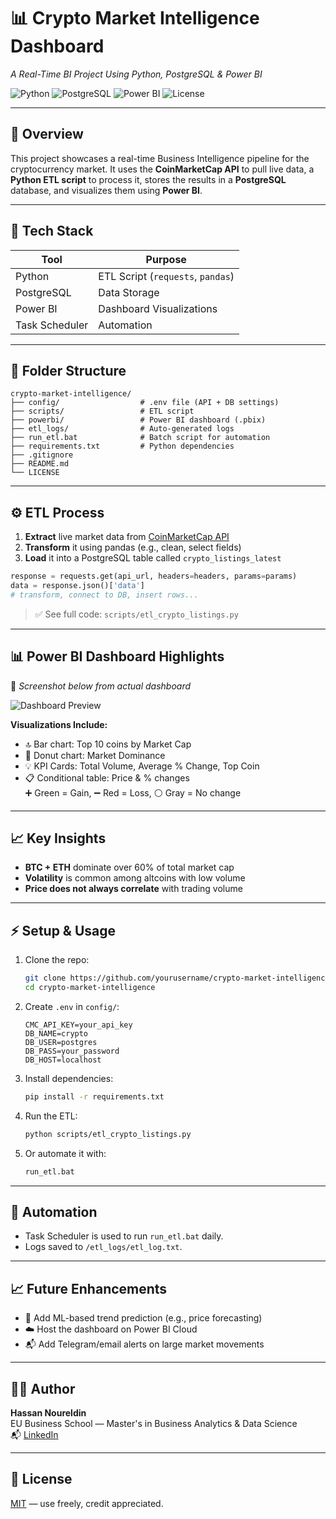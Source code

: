 # 📊 Crypto Market Intelligence Dashboard  
*A Real-Time BI Project Using Python, PostgreSQL & Power BI*

![Python](https://img.shields.io/badge/Python-3.10-blue.svg)
![PostgreSQL](https://img.shields.io/badge/Database-PostgreSQL-blue)
![Power BI](https://img.shields.io/badge/Power--BI-Dashboard-yellow)
![License](https://img.shields.io/badge/License-MIT-green)

---

## 🚀 Overview

This project showcases a real-time Business Intelligence pipeline for the cryptocurrency market. It uses the **CoinMarketCap API** to pull live data, a **Python ETL script** to process it, stores the results in a **PostgreSQL** database, and visualizes them using **Power BI**.

---

## 🧰 Tech Stack

| Tool          | Purpose                            |
|---------------|-------------------------------------|
| Python        | ETL Script (`requests`, `pandas`)  |
| PostgreSQL    | Data Storage                        |
| Power BI      | Dashboard Visualizations            |
| Task Scheduler| Automation                          |

---

## 📂 Folder Structure

```
crypto-market-intelligence/
├── config/                  # .env file (API + DB settings)
├── scripts/                 # ETL script
├── powerbi/                 # Power BI dashboard (.pbix)
├── etl_logs/                # Auto-generated logs
├── run_etl.bat              # Batch script for automation
├── requirements.txt         # Python dependencies
├── .gitignore
├── README.md
└── LICENSE
```

---

## ⚙️ ETL Process

1. **Extract** live market data from [CoinMarketCap API](https://pro.coinmarketcap.com/)
2. **Transform** it using pandas (e.g., clean, select fields)
3. **Load** it into a PostgreSQL table called `crypto_listings_latest`

```python
response = requests.get(api_url, headers=headers, params=params)
data = response.json()['data']
# transform, connect to DB, insert rows...
```

> ✅ See full code: `scripts/etl_crypto_listings.py`

---

## 📊 Power BI Dashboard Highlights

📍 *Screenshot below from actual dashboard*

![Dashboard Preview](./powerbi/dashboard-screenshot.png)

**Visualizations Include:**
- 🔝 Bar chart: Top 10 coins by Market Cap
- 🧁 Donut chart: Market Dominance
- 💡 KPI Cards: Total Volume, Average % Change, Top Coin
- 📋 Conditional table: Price & % changes  
   ➕ Green = Gain, ➖ Red = Loss, ⚪ Gray = No change

---

## 📈 Key Insights
- **BTC + ETH** dominate over 60% of total market cap
- **Volatility** is common among altcoins with low volume
- **Price does not always correlate** with trading volume

---

## ⚡ Setup & Usage

1. Clone the repo:
   ```bash
   git clone https://github.com/yourusername/crypto-market-intelligence.git
   cd crypto-market-intelligence
   ```

2. Create `.env` in `config/`:
   ```env
   CMC_API_KEY=your_api_key
   DB_NAME=crypto
   DB_USER=postgres
   DB_PASS=your_password
   DB_HOST=localhost
   ```

3. Install dependencies:
   ```bash
   pip install -r requirements.txt
   ```

4. Run the ETL:
   ```bash
   python scripts/etl_crypto_listings.py
   ```

5. Or automate it with:
   ```bash
   run_etl.bat
   ```

---

## 🔁 Automation
- Task Scheduler is used to run `run_etl.bat` daily.
- Logs saved to `/etl_logs/etl_log.txt`.

---

## 📈 Future Enhancements

- 🔮 Add ML-based trend prediction (e.g., price forecasting)
- ☁️ Host the dashboard on Power BI Cloud
- 📬 Add Telegram/email alerts on large market movements

---

## 🧑‍💻 Author
**Hassan Noureldin**  
EU Business School — Master's in Business Analytics & Data Science  
📬 [LinkedIn](https://www.linkedin.com/in/yourprofile/)

---

## 📄 License
[MIT](./LICENSE) — use freely, credit appreciated.
